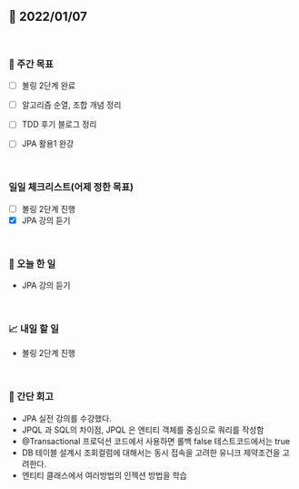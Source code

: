 ## 📅 2022/01/07

<br/>

### 🏹 주간 목표

- [ ] 볼링 2단계 완료
- [ ] 알고리즘 순열, 조합 개념 정리 
- [ ] TDD 후기 블로그 정리
- [ ] JPA 활용1 완강


<br/>

### 일일 체크리스트(어제 정한 목표)

- [ ] 볼링 2단계 진행
- [x] JPA 강의 듣기

<br/>

### 💯 오늘 한 일

- JPA 강의 듣기

<br/>

### 📈 내일 할 일

- 볼링 2단계 진행

<br/>

### 🧐 간단 회고

- JPA 실전 강의를 수강했다.
- JPQL 과 SQL의 차이점, JPQL 은 엔티티 객체를 중심으로 쿼리를 작성함
- @Transactional 프로덕션 코드에서 사용하면 롤백 false 테스트코드에서는 true
- DB 테이블 설계시 조회컬럼에 대해서는 동시 접속을 고려한 유니크 제약조건을 고려한다.
- 엔티티 클래스에서 여러방법의 인젝션 방법을 학습
    